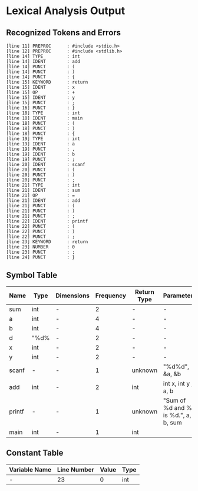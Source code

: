 # Lexical Analysis Output

## Recognized Tokens and Errors

```
[line 11] PREPROC      : #include <stdio.h>
[line 12] PREPROC      : #include <stdlib.h>
[line 14] TYPE         : int
[line 14] IDENT        : add
[line 14] PUNCT        : (
[line 14] PUNCT        : )
[line 14] PUNCT        : {
[line 15] KEYWORD      : return
[line 15] IDENT        : x
[line 15] OP           : +
[line 15] IDENT        : y
[line 15] PUNCT        : ;
[line 16] PUNCT        : }
[line 18] TYPE         : int
[line 18] IDENT        : main
[line 18] PUNCT        : (
[line 18] PUNCT        : )
[line 18] PUNCT        : {
[line 19] TYPE         : int
[line 19] IDENT        : a
[line 19] PUNCT        : ,
[line 19] IDENT        : b
[line 19] PUNCT        : ;
[line 20] IDENT        : scanf
[line 20] PUNCT        : (
[line 20] PUNCT        : )
[line 20] PUNCT        : ;
[line 21] TYPE         : int
[line 21] IDENT        : sum
[line 21] OP           : =
[line 21] IDENT        : add
[line 21] PUNCT        : (
[line 21] PUNCT        : )
[line 21] PUNCT        : ;
[line 22] IDENT        : printf
[line 22] PUNCT        : (
[line 22] PUNCT        : )
[line 22] PUNCT        : ;
[line 23] KEYWORD      : return
[line 23] NUMBER       : 0
[line 23] PUNCT        : ;
[line 24] PUNCT        : }
```

## Symbol Table

| Name            | Type     | Dimensions   | Frequency | Return Type  | Parameters   |
|-----------------|--------------|--------------|-----------|--------------|-------------------------------------|
sum       |           int      |       -    |        2       |   -          |     -
a       |             int     |        -      |      4     |     -       |        -|
b |                   int    |         -   |         4   |       -        |       -
d  |                  "%d%   |         -    |        2       |   -      |         -
x   |                 int     |        -       |     2         | -         |      -
y    |                int        |     -      |      2      |    -     |          -
scanf |               -  |             -    |        1    |      unknown    |     "%d%d", &a, &b
add    |              int       |      -     |       2      |    int       |      int x, int y ; a, b
printf  |             -      |         -    |        1     |     unknown    |     "Sum of %d and %d is %d.", a, b, sum
main     |            int    |         -     |       1      |    int             


## Constant Table

| Variable Name   | Line Number | Value                | Type     |
|-----------------|-------------|----------------------|----------|
|-|23|0|int